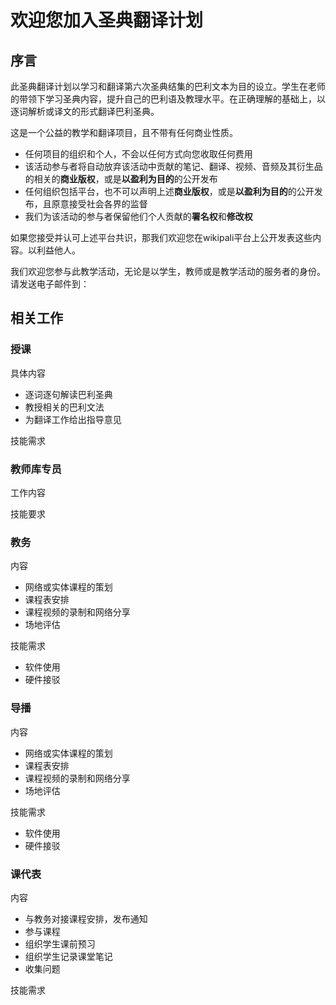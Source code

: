 # 欢迎您加入圣典翻译计划

## 序言
此圣典翻译计划以学习和翻译第六次圣典结集的巴利文本为目的设立。学生在老师的带领下学习圣典内容，提升自己的巴利语及教理水平。在正确理解的基础上，以逐词解析或译文的形式翻译巴利圣典。

这是一个公益的教学和翻译项目，且不带有任何商业性质。
- 任何项目的组织和个人，不会以任何方式向您收取任何费用
- 该活动参与者将自动放弃该活动中贡献的笔记、翻译、视频、音频及其衍生品的相关的**商业版权**，或是**以盈利为目的**的公开发布
- 任何组织包括平台，也不可以声明上述**商业版权**，或是**以盈利为目的**的公开发布，且原意接受社会各界的监督
- 我们为该活动的参与者保留他们个人贡献的**署名权**和**修改权**

如果您接受并认可上述平台共识，那我们欢迎您在wikipali平台上公开发表这些内容。以利益他人。

我们欢迎您参与此教学活动，无论是以学生，教师或是教学活动的服务者的身份。请发送电子邮件到：

## 相关工作

### 授课
具体内容
- 逐词逐句解读巴利圣典
- 教授相关的巴利文法
- 为翻译工作给出指导意见

技能需求

### 教师库专员
工作内容

技能要求

### 教务
内容
- 网络或实体课程的策划
- 课程表安排
- 课程视频的录制和网络分享
- 场地评估

技能需求
- 软件使用
- 硬件接驳

### 导播
内容
- 网络或实体课程的策划
- 课程表安排
- 课程视频的录制和网络分享
- 场地评估

技能需求
- 软件使用
- 硬件接驳

### 课代表
内容
- 与教务对接课程安排，发布通知
- 参与课程
- 组织学生课前预习
- 组织学生记录课堂笔记
- 收集问题

技能需求
